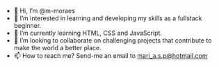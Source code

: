- 👋 Hi, I’m @m-moraes
- 👀 I’m interested in learning and developing my skills as a fullstack beginner. 
- 🌱 I’m currently learning HTML, CSS and JavaScript.
- 💞️ I’m looking to collaborate on challenging projects that contribute to make the world a better place.
- 📫 How to reach me? Send-me an email to mari_a.s.p@hotmail.com

<!---
m-moraes/m-moraes is a ✨ special ✨ repository because its `README.md` (this file) appears on your GitHub profile.
You can click the Preview link to take a look at your changes.
--->
